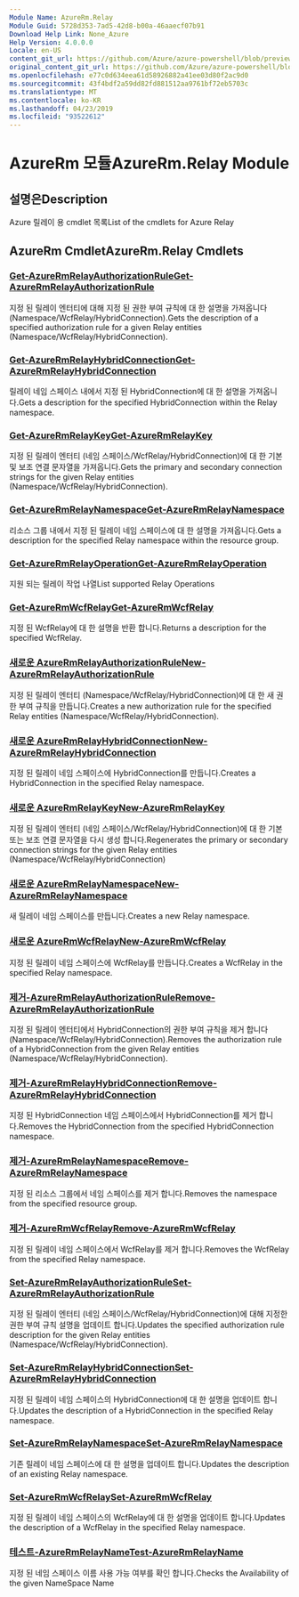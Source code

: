```yaml
---
Module Name: AzureRm.Relay
Module Guid: 5728d353-7ad5-42d8-b00a-46aaecf07b91
Download Help Link: None_Azure
Help Version: 4.0.0.0
Locale: en-US
content_git_url: https://github.com/Azure/azure-powershell/blob/preview/src/ResourceManager/Relay/Commands.Relay/help/AzureRM.Relay.md
original_content_git_url: https://github.com/Azure/azure-powershell/blob/preview/src/ResourceManager/Relay/Commands.Relay/help/AzureRM.Relay.md
ms.openlocfilehash: e77c0d634eea61d58926882a41ee03d80f2ac9d0
ms.sourcegitcommit: 43f4bdf2a59dd82fd881512aa9761bf72eb5703c
ms.translationtype: MT
ms.contentlocale: ko-KR
ms.lasthandoff: 04/23/2019
ms.locfileid: "93522612"
---
```

# <span data-ttu-id="b1a1d-101">AzureRm 모듈</span><span class="sxs-lookup"><span data-stu-id="b1a1d-101">AzureRm.Relay Module</span></span>
## <span data-ttu-id="b1a1d-102">설명은</span><span class="sxs-lookup"><span data-stu-id="b1a1d-102">Description</span></span>
<span data-ttu-id="b1a1d-103">Azure 릴레이 용 cmdlet 목록</span><span class="sxs-lookup"><span data-stu-id="b1a1d-103">List of the cmdlets for Azure Relay</span></span>

## <span data-ttu-id="b1a1d-104">AzureRm Cmdlet</span><span class="sxs-lookup"><span data-stu-id="b1a1d-104">AzureRm.Relay Cmdlets</span></span>
### [<span data-ttu-id="b1a1d-105">Get-AzureRmRelayAuthorizationRule</span><span class="sxs-lookup"><span data-stu-id="b1a1d-105">Get-AzureRmRelayAuthorizationRule</span></span>](Get-AzureRmRelayAuthorizationRule.md)
<span data-ttu-id="b1a1d-106">지정 된 릴레이 엔터티에 대해 지정 된 권한 부여 규칙에 대 한 설명을 가져옵니다 (Namespace/WcfRelay/HybridConnection).</span><span class="sxs-lookup"><span data-stu-id="b1a1d-106">Gets the description of a specified authorization rule for a given Relay entities (Namespace/WcfRelay/HybridConnection).</span></span>

### [<span data-ttu-id="b1a1d-107">Get-AzureRmRelayHybridConnection</span><span class="sxs-lookup"><span data-stu-id="b1a1d-107">Get-AzureRmRelayHybridConnection</span></span>](Get-AzureRmRelayHybridConnection.md)
<span data-ttu-id="b1a1d-108">릴레이 네임 스페이스 내에서 지정 된 HybridConnection에 대 한 설명을 가져옵니다.</span><span class="sxs-lookup"><span data-stu-id="b1a1d-108">Gets a description for the specified HybridConnection within the Relay namespace.</span></span>

### [<span data-ttu-id="b1a1d-109">Get-AzureRmRelayKey</span><span class="sxs-lookup"><span data-stu-id="b1a1d-109">Get-AzureRmRelayKey</span></span>](Get-AzureRmRelayKey.md)
<span data-ttu-id="b1a1d-110">지정 된 릴레이 엔터티 (네임 스페이스/WcfRelay/HybridConnection)에 대 한 기본 및 보조 연결 문자열을 가져옵니다.</span><span class="sxs-lookup"><span data-stu-id="b1a1d-110">Gets the primary and secondary connection strings for the given Relay entities (Namespace/WcfRelay/HybridConnection).</span></span>

### [<span data-ttu-id="b1a1d-111">Get-AzureRmRelayNamespace</span><span class="sxs-lookup"><span data-stu-id="b1a1d-111">Get-AzureRmRelayNamespace</span></span>](Get-AzureRmRelayNamespace.md)
<span data-ttu-id="b1a1d-112">리소스 그룹 내에서 지정 된 릴레이 네임 스페이스에 대 한 설명을 가져옵니다.</span><span class="sxs-lookup"><span data-stu-id="b1a1d-112">Gets a description for the specified Relay namespace within the resource group.</span></span>

### [<span data-ttu-id="b1a1d-113">Get-AzureRmRelayOperation</span><span class="sxs-lookup"><span data-stu-id="b1a1d-113">Get-AzureRmRelayOperation</span></span>](Get-AzureRmRelayOperation.md)
<span data-ttu-id="b1a1d-114">지원 되는 릴레이 작업 나열</span><span class="sxs-lookup"><span data-stu-id="b1a1d-114">List supported Relay Operations</span></span>

### [<span data-ttu-id="b1a1d-115">Get-AzureRmWcfRelay</span><span class="sxs-lookup"><span data-stu-id="b1a1d-115">Get-AzureRmWcfRelay</span></span>](Get-AzureRmWcfRelay.md)
<span data-ttu-id="b1a1d-116">지정 된 WcfRelay에 대 한 설명을 반환 합니다.</span><span class="sxs-lookup"><span data-stu-id="b1a1d-116">Returns a description for the specified WcfRelay.</span></span>

### [<span data-ttu-id="b1a1d-117">새로운 AzureRmRelayAuthorizationRule</span><span class="sxs-lookup"><span data-stu-id="b1a1d-117">New-AzureRmRelayAuthorizationRule</span></span>](New-AzureRmRelayAuthorizationRule.md)
<span data-ttu-id="b1a1d-118">지정 된 릴레이 엔터티 (Namespace/WcfRelay/HybridConnection)에 대 한 새 권한 부여 규칙을 만듭니다.</span><span class="sxs-lookup"><span data-stu-id="b1a1d-118">Creates a new authorization rule for the specified Relay entities (Namespace/WcfRelay/HybridConnection).</span></span>

### [<span data-ttu-id="b1a1d-119">새로운 AzureRmRelayHybridConnection</span><span class="sxs-lookup"><span data-stu-id="b1a1d-119">New-AzureRmRelayHybridConnection</span></span>](New-AzureRmRelayHybridConnection.md)
<span data-ttu-id="b1a1d-120">지정 된 릴레이 네임 스페이스에 HybridConnection를 만듭니다.</span><span class="sxs-lookup"><span data-stu-id="b1a1d-120">Creates a HybridConnection in the specified Relay namespace.</span></span>

### [<span data-ttu-id="b1a1d-121">새로운 AzureRmRelayKey</span><span class="sxs-lookup"><span data-stu-id="b1a1d-121">New-AzureRmRelayKey</span></span>](New-AzureRmRelayKey.md)
<span data-ttu-id="b1a1d-122">지정 된 릴레이 엔터티 (네임 스페이스/WcfRelay/HybridConnection)에 대 한 기본 또는 보조 연결 문자열을 다시 생성 합니다.</span><span class="sxs-lookup"><span data-stu-id="b1a1d-122">Regenerates the primary or secondary connection strings for the given Relay entities (Namespace/WcfRelay/HybridConnection)</span></span>

### [<span data-ttu-id="b1a1d-123">새로운 AzureRmRelayNamespace</span><span class="sxs-lookup"><span data-stu-id="b1a1d-123">New-AzureRmRelayNamespace</span></span>](New-AzureRmRelayNamespace.md)
<span data-ttu-id="b1a1d-124">새 릴레이 네임 스페이스를 만듭니다.</span><span class="sxs-lookup"><span data-stu-id="b1a1d-124">Creates a new Relay namespace.</span></span>

### [<span data-ttu-id="b1a1d-125">새로운 AzureRmWcfRelay</span><span class="sxs-lookup"><span data-stu-id="b1a1d-125">New-AzureRmWcfRelay</span></span>](New-AzureRmWcfRelay.md)
<span data-ttu-id="b1a1d-126">지정 된 릴레이 네임 스페이스에 WcfRelay를 만듭니다.</span><span class="sxs-lookup"><span data-stu-id="b1a1d-126">Creates a WcfRelay in the specified Relay namespace.</span></span>

### [<span data-ttu-id="b1a1d-127">제거-AzureRmRelayAuthorizationRule</span><span class="sxs-lookup"><span data-stu-id="b1a1d-127">Remove-AzureRmRelayAuthorizationRule</span></span>](Remove-AzureRmRelayAuthorizationRule.md)
<span data-ttu-id="b1a1d-128">지정 된 릴레이 엔터티에서 HybridConnection의 권한 부여 규칙을 제거 합니다 (Namespace/WcfRelay/HybridConnection).</span><span class="sxs-lookup"><span data-stu-id="b1a1d-128">Removes the authorization rule of a HybridConnection from the given Relay entities (Namespace/WcfRelay/HybridConnection).</span></span>

### [<span data-ttu-id="b1a1d-129">제거-AzureRmRelayHybridConnection</span><span class="sxs-lookup"><span data-stu-id="b1a1d-129">Remove-AzureRmRelayHybridConnection</span></span>](Remove-AzureRmRelayHybridConnection.md)
<span data-ttu-id="b1a1d-130">지정 된 HybridConnection 네임 스페이스에서 HybridConnection를 제거 합니다.</span><span class="sxs-lookup"><span data-stu-id="b1a1d-130">Removes the HybridConnection from the specified HybridConnection namespace.</span></span>

### [<span data-ttu-id="b1a1d-131">제거-AzureRmRelayNamespace</span><span class="sxs-lookup"><span data-stu-id="b1a1d-131">Remove-AzureRmRelayNamespace</span></span>](Remove-AzureRmRelayNamespace.md)
<span data-ttu-id="b1a1d-132">지정 된 리소스 그룹에서 네임 스페이스를 제거 합니다.</span><span class="sxs-lookup"><span data-stu-id="b1a1d-132">Removes the namespace from the specified resource group.</span></span> 

### [<span data-ttu-id="b1a1d-133">제거-AzureRmWcfRelay</span><span class="sxs-lookup"><span data-stu-id="b1a1d-133">Remove-AzureRmWcfRelay</span></span>](Remove-AzureRmWcfRelay.md)
<span data-ttu-id="b1a1d-134">지정 된 릴레이 네임 스페이스에서 WcfRelay를 제거 합니다.</span><span class="sxs-lookup"><span data-stu-id="b1a1d-134">Removes the WcfRelay from the specified Relay namespace.</span></span>

### [<span data-ttu-id="b1a1d-135">Set-AzureRmRelayAuthorizationRule</span><span class="sxs-lookup"><span data-stu-id="b1a1d-135">Set-AzureRmRelayAuthorizationRule</span></span>](Set-AzureRmRelayAuthorizationRule.md)
<span data-ttu-id="b1a1d-136">지정 된 릴레이 엔터티 (네임 스페이스/WcfRelay/HybridConnection)에 대해 지정한 권한 부여 규칙 설명을 업데이트 합니다.</span><span class="sxs-lookup"><span data-stu-id="b1a1d-136">Updates the specified authorization rule description for the given Relay entities (Namespace/WcfRelay/HybridConnection).</span></span>

### [<span data-ttu-id="b1a1d-137">Set-AzureRmRelayHybridConnection</span><span class="sxs-lookup"><span data-stu-id="b1a1d-137">Set-AzureRmRelayHybridConnection</span></span>](Set-AzureRmRelayHybridConnection.md)
<span data-ttu-id="b1a1d-138">지정 된 릴레이 네임 스페이스의 HybridConnection에 대 한 설명을 업데이트 합니다.</span><span class="sxs-lookup"><span data-stu-id="b1a1d-138">Updates the description of a HybridConnection in the specified Relay namespace.</span></span>

### [<span data-ttu-id="b1a1d-139">Set-AzureRmRelayNamespace</span><span class="sxs-lookup"><span data-stu-id="b1a1d-139">Set-AzureRmRelayNamespace</span></span>](Set-AzureRmRelayNamespace.md)
<span data-ttu-id="b1a1d-140">기존 릴레이 네임 스페이스에 대 한 설명을 업데이트 합니다.</span><span class="sxs-lookup"><span data-stu-id="b1a1d-140">Updates the description of an existing Relay namespace.</span></span>

### [<span data-ttu-id="b1a1d-141">Set-AzureRmWcfRelay</span><span class="sxs-lookup"><span data-stu-id="b1a1d-141">Set-AzureRmWcfRelay</span></span>](Set-AzureRmWcfRelay.md)
<span data-ttu-id="b1a1d-142">지정 된 릴레이 네임 스페이스의 WcfRelay에 대 한 설명을 업데이트 합니다.</span><span class="sxs-lookup"><span data-stu-id="b1a1d-142">Updates the description of a WcfRelay in the specified Relay namespace.</span></span>

### [<span data-ttu-id="b1a1d-143">테스트-AzureRmRelayName</span><span class="sxs-lookup"><span data-stu-id="b1a1d-143">Test-AzureRmRelayName</span></span>](Test-AzureRmRelayName.md)
<span data-ttu-id="b1a1d-144">지정 된 네임 스페이스 이름 사용 가능 여부를 확인 합니다.</span><span class="sxs-lookup"><span data-stu-id="b1a1d-144">Checks the Availability of the given NameSpace Name</span></span>

